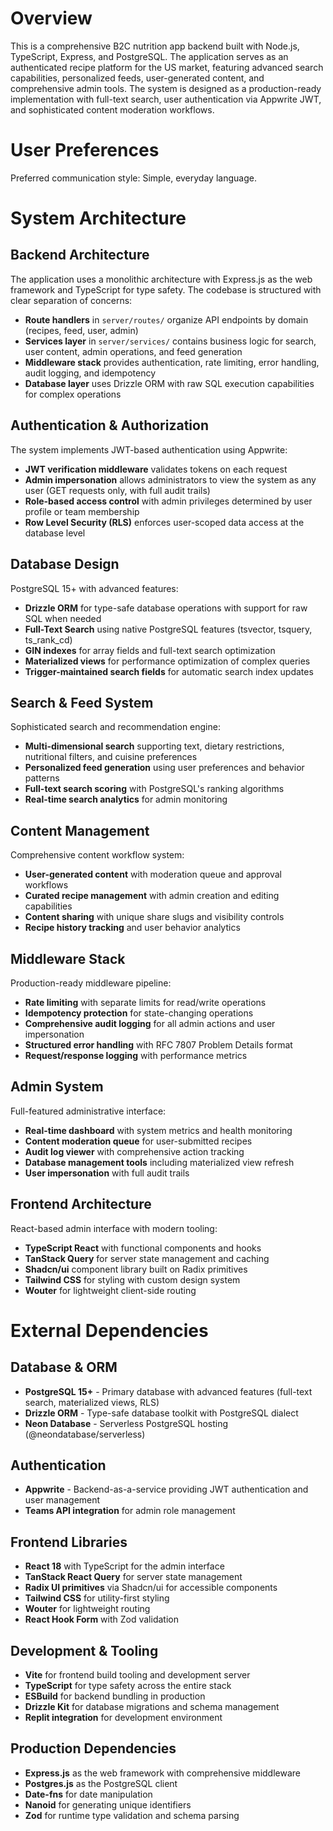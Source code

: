 # Overview

This is a comprehensive B2C nutrition app backend built with Node.js, TypeScript, Express, and PostgreSQL. The application serves as an authenticated recipe platform for the US market, featuring advanced search capabilities, personalized feeds, user-generated content, and comprehensive admin tools. The system is designed as a production-ready implementation with full-text search, user authentication via Appwrite JWT, and sophisticated content moderation workflows.

# User Preferences

Preferred communication style: Simple, everyday language.

# System Architecture

## Backend Architecture
The application uses a monolithic architecture with Express.js as the web framework and TypeScript for type safety. The codebase is structured with clear separation of concerns:

- **Route handlers** in `server/routes/` organize API endpoints by domain (recipes, feed, user, admin)
- **Services layer** in `server/services/` contains business logic for search, user content, admin operations, and feed generation
- **Middleware stack** provides authentication, rate limiting, error handling, audit logging, and idempotency
- **Database layer** uses Drizzle ORM with raw SQL execution capabilities for complex operations

## Authentication & Authorization
The system implements JWT-based authentication using Appwrite:

- **JWT verification middleware** validates tokens on each request
- **Admin impersonation** allows administrators to view the system as any user (GET requests only, with full audit trails)
- **Role-based access control** with admin privileges determined by user profile or team membership
- **Row Level Security (RLS)** enforces user-scoped data access at the database level

## Database Design
PostgreSQL 15+ with advanced features:

- **Drizzle ORM** for type-safe database operations with support for raw SQL when needed
- **Full-Text Search** using native PostgreSQL features (tsvector, tsquery, ts_rank_cd)
- **GIN indexes** for array fields and full-text search optimization
- **Materialized views** for performance optimization of complex queries
- **Trigger-maintained search fields** for automatic search index updates

## Search & Feed System
Sophisticated search and recommendation engine:

- **Multi-dimensional search** supporting text, dietary restrictions, nutritional filters, and cuisine preferences
- **Personalized feed generation** using user preferences and behavior patterns
- **Full-text search scoring** with PostgreSQL's ranking algorithms
- **Real-time search analytics** for admin monitoring

## Content Management
Comprehensive content workflow system:

- **User-generated content** with moderation queue and approval workflows
- **Curated recipe management** with admin creation and editing capabilities
- **Content sharing** with unique share slugs and visibility controls
- **Recipe history tracking** and user behavior analytics

## Middleware Stack
Production-ready middleware pipeline:

- **Rate limiting** with separate limits for read/write operations
- **Idempotency protection** for state-changing operations
- **Comprehensive audit logging** for all admin actions and user impersonation
- **Structured error handling** with RFC 7807 Problem Details format
- **Request/response logging** with performance metrics

## Admin System
Full-featured administrative interface:

- **Real-time dashboard** with system metrics and health monitoring
- **Content moderation queue** for user-submitted recipes
- **Audit log viewer** with comprehensive action tracking
- **Database management tools** including materialized view refresh
- **User impersonation** with full audit trails

## Frontend Architecture
React-based admin interface with modern tooling:

- **TypeScript React** with functional components and hooks
- **TanStack Query** for server state management and caching
- **Shadcn/ui** component library built on Radix primitives
- **Tailwind CSS** for styling with custom design system
- **Wouter** for lightweight client-side routing

# External Dependencies

## Database & ORM
- **PostgreSQL 15+** - Primary database with advanced features (full-text search, materialized views, RLS)
- **Drizzle ORM** - Type-safe database toolkit with PostgreSQL dialect
- **Neon Database** - Serverless PostgreSQL hosting (@neondatabase/serverless)

## Authentication
- **Appwrite** - Backend-as-a-service providing JWT authentication and user management
- **Teams API integration** for admin role management

## Frontend Libraries
- **React 18** with TypeScript for the admin interface
- **TanStack React Query** for server state management
- **Radix UI primitives** via Shadcn/ui for accessible components
- **Tailwind CSS** for utility-first styling
- **Wouter** for lightweight routing
- **React Hook Form** with Zod validation

## Development & Tooling
- **Vite** for frontend build tooling and development server
- **TypeScript** for type safety across the entire stack
- **ESBuild** for backend bundling in production
- **Drizzle Kit** for database migrations and schema management
- **Replit integration** for development environment

## Production Dependencies
- **Express.js** as the web framework with comprehensive middleware
- **Postgres.js** as the PostgreSQL client
- **Date-fns** for date manipulation
- **Nanoid** for generating unique identifiers
- **Zod** for runtime type validation and schema parsing
